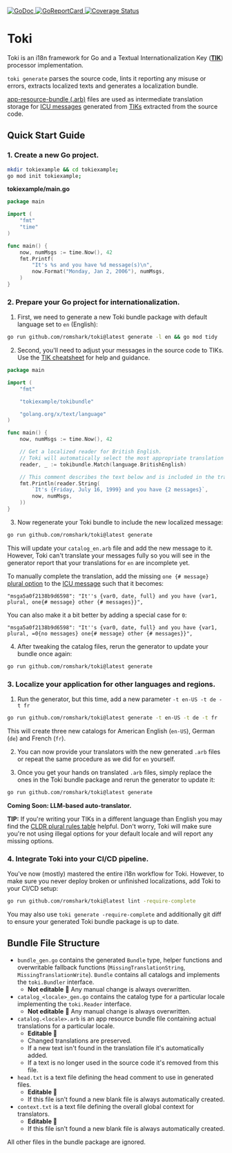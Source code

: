 <a href="https://pkg.go.dev/github.com/romshark/toki">
    <img src="https://godoc.org/github.com/romshark/toki?status.svg" alt="GoDoc">
</a>
<a href="https://goreportcard.com/report/github.com/romshark/toki">
    <img src="https://goreportcard.com/badge/github.com/romshark/toki" alt="GoReportCard">
</a>
<a href='https://coveralls.io/github/romshark/toki?branch=main'>
    <img src='https://coveralls.io/repos/github/romshark/toki/badge.svg?branch=main&service=github' alt='Coverage Status' />
</a>

# Toki

Toki is an i18n framework for Go and a Textual Internationalization Key
([**TIK**](https://github.com/romshark/tik))
processor implementation.

`toki generate` parses the source code, lints it reporting any misuse or errors,
extracts localized texts and generates a localization bundle.

[app-resource-bundle (.arb)](https://github.com/google/app-resource-bundle)
files are used as intermediate translation storage for
[ICU messages](https://unicode-org.github.io/icu/userguide/format_parse/messages/)
generated from [TIKs](https://github.com/romshark/tik) extracted from the source code.


## Quick Start Guide

### 1. Create a new Go project.

```sh
mkdir tokiexample && cd tokiexample;
go mod init tokiexample;
```

**tokiexample/main.go**
```go
package main

import (
	"fmt"
	"time"
)

func main() {
	now, numMsgs := time.Now(), 42
	fmt.Printf(
		"It's %s and you have %d message(s)\n",
		now.Format("Monday, Jan 2, 2006"), numMsgs,
	)
}
```

### 2. Prepare your Go project for internationalization.

1. First, we need to generate a new Toki bundle package
with default language set to `en` (English):

```sh
go run github.com/romshark/toki@latest generate -l en && go mod tidy
```

2. Second, you'll need to adjust your messages in the source code to TIKs.
Use the [TIK cheatsheet](https://romshark.github.io/tik-cheatsheet/)
for help and guidance.

```go
package main

import (
	"fmt"

	"tokiexample/tokibundle"

	"golang.org/x/text/language"
)

func main() {
	now, numMsgs := time.Now(), 42

	// Get a localized reader for British English.
	// Toki will automatically select the most appropriate translation catalog available.
	reader, _ := tokibundle.Match(language.BritishEnglish)

	// This comment describes the text below and is included in the translator context.
	fmt.Println(reader.String(
		`It's {Friday, July 16, 1999} and you have {2 messages}`,
		now, numMsgs,
	))
}
```

3. Now regenerate your Toki bundle to include the new localized message:

```sh
go run github.com/romshark/toki@latest generate
```

This will update your `catalog_en.arb` file and add the new message to it.
However, Toki can't translate your messages fully so you will see in the generator report
that your translations for `en` are incomplete yet.

To manually complete the translation, add the missing `one {# message}`
[plural option](https://cldr.unicode.org/index/cldr-spec/plural-rules) to the
[ICU message](https://unicode-org.github.io/icu/userguide/format_parse/messages/)
such that it becomes:

```
"msga5a0f2138b9d6598": "It''s {var0, date, full} and you have {var1, plural, one{# message} other {# messages}}",
```

You can also make it a bit better by adding a special case for `0`:

```
"msga5a0f2138b9d6598": "It''s {var0, date, full} and you have {var1, plural, =0{no messages} one{# message} other {# messages}}",
```

4. After tweaking the catalog files, rerun the generator to update your bundle once again:

```sh
go run github.com/romshark/toki@latest generate
```

### 3. Localize your application for other languages and regions.

1. Run the generator, but this time, add a new parameter `-t en-US -t de -t fr`

```sh
go run github.com/romshark/toki@latest generate -t en-US -t de -t fr
```

This will create three new catalogs for
American English (`en-US`), German (`de`) and French (`fr`).

2. You can now provide your translators with the new generated `.arb` files
   or repeat the same procedure as we did for `en` yourself.

3. Once you get your hands on translated `.arb` files, simply replace the ones in the
   Toki bundle package and rerun the generator to update it:

```sh
go run github.com/romshark/toki@latest generate
```

**Coming Soon: LLM-based auto-translator.**

**TIP:** If you're writing your TIKs in a different language than English you may find the
[CLDR plural rules table](https://www.unicode.org/cldr/charts/47/supplemental/language_plural_rules.html)
helpful. Don't worry, Toki will make sure you're not using illegal options for your
default locale and will report any missing options.

### 4. Integrate Toki into your CI/CD pipeline.

You've now (mostly) mastered the entire i18n workflow for Toki.
However, to make sure you never deploy broken or unfinished localizations,
add Toki to your CI/CD setup:

```sh
go run github.com/romshark/toki@latest lint -require-complete
```

You may also use `toki generate -require-complete` and additionally git diff
to ensure your generated Toki bundle package is up to date.

## Bundle File Structure

- `bundle_gen.go` contains the generated `Bundle` type, helper functions and
  overwritable fallback functions (`MissingTranslationString`, `MissingTranslationWrite`).
  `Bundle` contains all catalogs and implements the `toki.Bundler` interface.
  - **Not editable** 🤖 Any manual change is always overwritten.
- `catalog_<locale>_gen.go` contains the catalog type for a particular locale
  implementing the `toki.Reader` interface.
  - **Not editable** 🤖 Any manual change is always overwritten.
- `catalog.<locale>.arb` is an app resource bundle file containing actual translations
  for a particular locale.
  - **Editable 📝**
  - Changed translations are preserved.
  - If a new text isn't found in the translation file it's automatically added.
  - If a text is no longer used in the source code it's removed from this file.
- `head.txt` is a text file defining the head comment to use in generated files.
  - **Editable 📝**
  - If this file isn't found a new blank file is always automatically created.
- `context.txt` is a text file defining the overall global context for translators.
  - **Editable 📝**
  - If this file isn't found a new blank file is always automatically created.

All other files in the bundle package are ignored.
